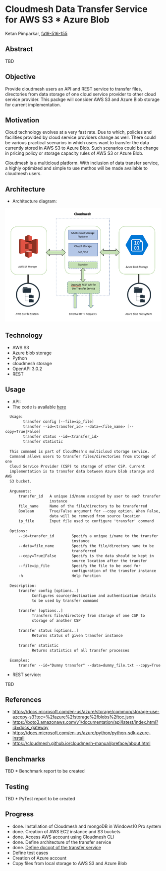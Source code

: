 # Cloudmesh Data Transfer Service for AWS S3 * Azure Blob

Ketan Pimparkar, [fa19-516-155](https://github.com/cloudmesh-community/fa19-516-155/edit/master/project/report.md)

## Abstract

TBD

## Objective

Provide cloudmesh users an API and REST service to transfer files,
directories from data storage of one cloud service provider to other
cloud service provider. This packge will consider AWS S3 and Azure Blob
storage for current implementation.

## Motivation

Cloud technology evolves at a very fast rate. Due to which, policies and
facilities provided by cloud service providers change as well. There
could be various practical scenarios in which users want to transfer the
data currently stored in AWS S3 to Azure Blob. Such scenarios could be
change in pricing policy or storage capacity rules of AWS S3 or Azure
Blob.

Cloudmesh is a multicloud platform. With inclusion of data transfer
service, a highly optimized and simple to use methos will be made
available to cloudmesh users.

## Architecture

* Architecture diagram:

![CM Transfer Architecture Diagram](https://github.com/cloudmesh-community/fa19-516-155/blob/master/project/images/CM_Storage_Transfer_Architecture_Diagram.PNG)

## Technology

* AWS S3
* Azure blob storage
* Python
* cloudmesh storage
* OpenAPI 3.0.2
* REST

## Usage

* API:
* The code is available [here](https://github.com/cloudmesh-community/fa19-516-155/tree/master/cloudmesh-transfer)

```
  Usage:
        transfer config [--file=ip_file]
        transfer --id=<transfer_id> --data=<file_name> [--copy=True|False]
        transfer status --id=<transfer_id>
        transfer statistic

  This command is part of CloudMesh's multicloud storage service.
  Command allows users to transfer files/directories from storage of one
  Cloud Service Provider (CSP) to storage of other CSP. Current
  implementation is to transfer data between Azure blob storage and AWS
  S3 bucket.

  Arguments:
      transfer_id   A unique id/name assigned by user to each transfer
                    instance
      file_name     Name of the file/directory to be transferred
      Boolean       True/False argument for --copy option. When False,
                    data will be removed from source location
      ip_file       Input file used to configure 'transfer' command

  Options:
      --id=transfer_id        Specify a unique i/name to the transfer
                              instance
      --data=file_name        Specify the file/directory name to be
                              transferred
      --copy=True|False       Specify is the data should be kept in
                              source location after the transfer
      --file=ip_file          Specify the file to be used for
                              configuration of the transfer instance
      -h                      Help function

  Description:
      transfer config [options..]
            Configures source/destination and authentication details
            to be used by transfer command

      transfer [options..]
            Transfers file/directory from storage of one CSP to
            storage of another CSP

      transfer status [options..]
            Returns status of given transfer instance

      transfer statistic
            Returns statistics of all transfer processes

  Examples:
      transfer --id="Dummy transfer" --data=dummy_file.txt --copy=True
```

* REST service:

TBD

## References

* <https://docs.microsoft.com/en-us/azure/storage/common/storage-use-azcopy-s3?toc=%2fazure%2fstorage%2fblobs%2ftoc.json>
* <https://boto3.amazonaws.com/v1/documentation/api/latest/index.html?id=docs_gateway>
* <https://docs.microsoft.com/en-us/azure/python/python-sdk-azure-install>
* <https://cloudmesh.github.io/cloudmesh-manual/preface/about.html>

## Benchmarks

TBD * Benchmark report to be created

## Testing

TBD * PyTest report to be created

## Progress

* done. Installation of Cloudmesh and mongoDB in Windows10 Pro system
* done. Creation of AWS EC2 instance and S3 buckets
* done. Access AWS account using Cloudmesh CLI
* done. Define architecture of the transfer service
* done. [Define docopt of the transfer service](https://github.com/cloudmesh-community/fa19-516-155/tree/master/cloudmesh-transfer)
* Define test cases
* Creation of Azure account
* Copy files from local storage to AWS S3 and Azure Blob

